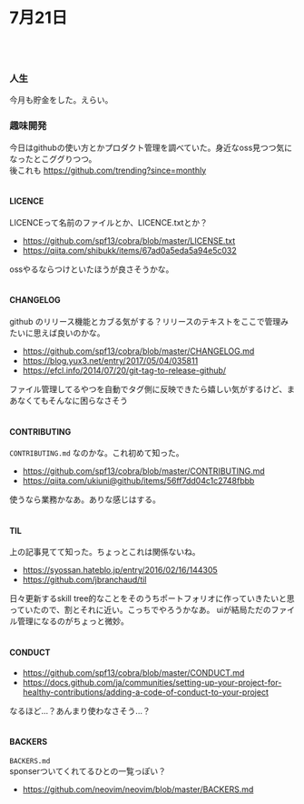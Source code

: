 # 7月21日
<br/>
<br/>

### 人生
今月も貯金をした。えらい。

### 趣味開発

今日はgithubの使い方とかプロダクト管理を調べていた。身近なoss見つつ気になったとこググりつつ。  
後これも https://github.com/trending?since=monthly
<br/>
<br/>


#### LICENCE

LICENCEって名前のファイルとか、LICENCE.txtとか？
- https://github.com/spf13/cobra/blob/master/LICENSE.txt
- https://qiita.com/shibukk/items/67ad0a5eda5a94e5c032  

ossやるならつけといたほうが良さそうかな。
<br/>
<br/>

#### CHANGELOG
github のリリース機能とカブる気がする？リリースのテキストをここで管理みたいに思えば良いのかな。
- https://github.com/spf13/cobra/blob/master/CHANGELOG.md
- https://blog.yux3.net/entry/2017/05/04/035811
- https://efcl.info/2014/07/20/git-tag-to-release-github/

ファイル管理してるやつを自動でタグ側に反映できたら嬉しい気がするけど、まあなくてもそんなに困らなさそう
<br/>
<br/>

#### CONTRIBUTING
`CONTRIBUTING.md` なのかな。これ初めて知った。
- https://github.com/spf13/cobra/blob/master/CONTRIBUTING.md
- https://qiita.com/ukiuni@github/items/56ff7dd04c1c2748fbbb

使うなら業務かなあ。ありな感じはする。
<br/>
<br/>

#### TIL
上の記事見てて知った。ちょっとこれは関係ないね。
- https://syossan.hateblo.jp/entry/2016/02/16/144305
- https://github.com/jbranchaud/til  

日々更新するskill tree的なことをそのうちポートフォリオに作っていきたいと思っていたので、割とそれに近い。こっちでやろうかなあ。
uiが結局ただのファイル管理になるのがちょっと微妙。
<br/>
<br/>

#### CONDUCT
- https://github.com/spf13/cobra/blob/master/CONDUCT.md
- https://docs.github.com/ja/communities/setting-up-your-project-for-healthy-contributions/adding-a-code-of-conduct-to-your-project

なるほど...？あんまり使わなさそう...？
<br/>
<br/>

#### BACKERS
`BACKERS.md`  
sponserついてくれてるひとの一覧っぽい？
- https://github.com/neovim/neovim/blob/master/BACKERS.md



